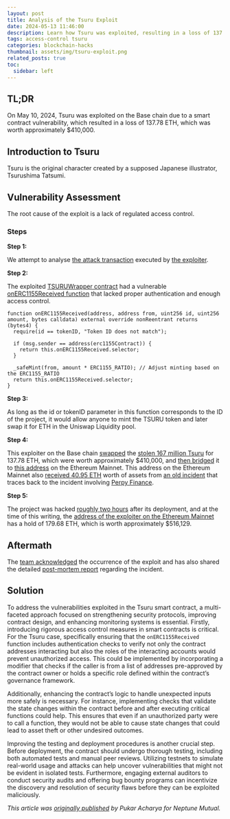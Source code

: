 ```yaml
---
layout: post
title: Analysis of the Tsuru Exploit
date: 2024-05-13 11:46:00
description: Learn how Tsuru was exploited, resulting in a loss of 137.78 ETH which is worth $410,000.
tags: access-control tsuru
categories: blockchain-hacks
thumbnail: assets/img/tsuru-exploit.png
related_posts: true
toc:
  sidebar: left
---
```


## TL;DR

On May 10, 2024, Tsuru was exploited on the Base chain due to a smart contract vulnerability, which resulted in a loss of 137.78 ETH, which was worth approximately $410,000.

## Introduction to Tsuru

Tsuru is the original character created by a supposed Japanese illustrator, Tsurushima Tatsumi.

## Vulnerability Assessment

The root cause of the exploit is a lack of regulated access control.

### Steps

**Step 1:**

We attempt to analyse [the attack transaction](https://app.blocksec.com/explorer/tx/base/0xe63a8df8759f41937432cd34c590d85af61b3343cf438796c6ed2c8f5b906f62) executed by [the exploiter](https://basescan.org/address/0x7a5eb99c993f4c075c222f9327abc7426cfae386).

**Step 2:**

The exploited [TSURUWrapper contract](https://basescan.org/address/0x75ac62ea5d058a7f88f0c3a5f8f73195277c93da#code) had a vulnerable [onERC1155Received function](https://basescan.org/address/0x75ac62ea5d058a7f88f0c3a5f8f73195277c93da#code#L1848) that lacked proper authentication and enough access control.

```solidity
function onERC1155Received(address, address from, uint256 id, uint256 amount, bytes calldata) external override nonReentrant returns (bytes4) {
  require(id == tokenID, "Token ID does not match");

  if (msg.sender == address(erc1155Contract)) {
    return this.onERC1155Received.selector;
  }

  _safeMint(from, amount * ERC1155_RATIO); // Adjust minting based on the ERC1155_RATIO
  return this.onERC1155Received.selector;
}
```

**Step 3:**

As long as the id or tokenID parameter in this function corresponds to the ID of the project, it would allow anyone to mint the TSURU token and later swap it for ETH in the Uniswap Liquidity pool.

**Step 4:**

This exploiter on the Base chain [swapped](https://basescan.org/tx/0xfe091a2d175f488bd366d3a84e9c37a622d789bf4539defacfc5f2a08169e2ca) the [stolen 167 million Tsuru](https://basescan.org/tx/0x1f51bdcc52a44e81360597aeb77050c5049df202692a7121e352fdf7bde6283d) for 137.78 ETH, which were worth approximately $410,000, and [then bridged](https://www.basescan.org/tx/0x1f51bdcc52a44e81360597aeb77050c5049df202692a7121e352fdf7bde6283d) it to [this address](https://etherscan.io/address/0x5E209c84E8632c011B7B5209dda3f7e50409C446) on the Ethereum Mainnet. This address on the Ethereum Mainnet also [received 40.95 ETH](https://etherscan.io/tx/0x1a02f2843c45bed3e3c126e0778346a4d30b4e958ebed31d2e463a9be6558e05) worth of assets from [an old incident](https://twitter.com/PerpyFinance/status/1787385427403395562) that traces back to the incident involving [Perpy Finance](https://twitter.com/MetaSleuth/status/1788966866511438268).

**Step 5:**

The project was hacked [roughly two hours](https://basescan.org/tx/0x0812740dc17439c08876ab94926404f4b13d0457d4f17ef355ba8ad02c18f8c0) after its deployment, and at the time of this writing, the [address of the exploiter on the Ethereum Mainnet](https://debank.com/profile/0x5e209c84e8632c011b7b5209dda3f7e50409c446) has a hold of 179.68 ETH, which is worth approximately $516,129.

## Aftermath

The [team acknowledged](https://twitter.com/TsuruBase/status/1788941543514223046) the occurrence of the exploit and has also shared the detailed [post-mortem report](https://base.tsuru.wtf/usdtsuru-exploit-incident-report) regarding the incident.

## Solution

To address the vulnerabilities exploited in the Tsuru smart contract, a multi-faceted approach focused on strengthening security protocols, improving contract design, and enhancing monitoring systems is essential. Firstly, introducing rigorous access control measures in smart contracts is critical. For the Tsuru case, specifically ensuring that the `onERC1155Received` function includes authentication checks to verify not only the contract addresses interacting but also the roles of the interacting accounts would prevent unauthorized access. This could be implemented by incorporating a modifier that checks if the caller is from a list of addresses pre-approved by the contract owner or holds a specific role defined within the contract’s governance framework.

Additionally, enhancing the contract’s logic to handle unexpected inputs more safely is necessary. For instance, implementing checks that validate the state changes within the contract before and after executing critical functions could help. This ensures that even if an unauthorized party were to call a function, they would not be able to cause state changes that could lead to asset theft or other undesired outcomes.

Improving the testing and deployment procedures is another crucial step. Before deployment, the contract should undergo thorough testing, including both automated tests and manual peer reviews. Utilizing testnets to simulate real-world usage and attacks can help uncover vulnerabilities that might not be evident in isolated tests. Furthermore, engaging external auditors to conduct security audits and offering bug bounty programs can incentivize the discovery and resolution of security flaws before they can be exploited maliciously.

_This article was [originally published](https://medium.com/p/630816199ff4) by Pukar Acharya for Neptune Mutual._
